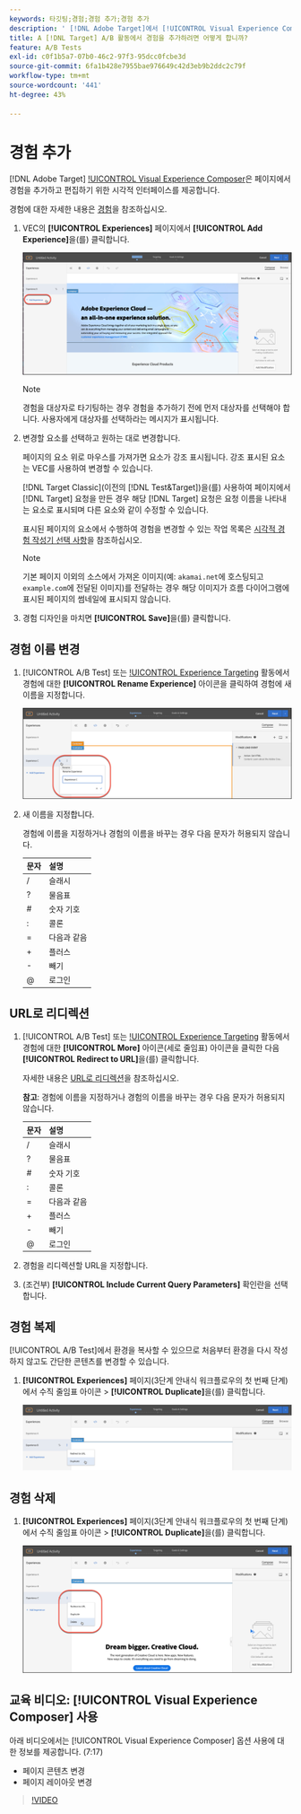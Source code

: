 ```yaml
---
keywords: 타깃팅;경험;경험 추가;경험 추가
description: ' [!DNL Adobe Target]에서 [!UICONTROL Visual Experience Composer](VEC)을(를) 사용하는 방법을 알아봅니다.'
title: A [!DNL Target] A/B 활동에서 경험을 추가하려면 어떻게 합니까?
feature: A/B Tests
exl-id: c0f1b5a7-07b0-46c2-97f3-95dcc0fcbe3d
source-git-commit: 6fa1b428e7955bae976649c42d3eb9b2ddc2c79f
workflow-type: tm+mt
source-wordcount: '441'
ht-degree: 43%

---
```


# 경험 추가

[!DNL Adobe Target] [!UICONTROL Visual Experience Composer](VEC)은 페이지에서 경험을 추가하고 편집하기 위한 시각적 인터페이스를 제공합니다.

경험에 대한 자세한 내용은 [경험](/help/main/c-experiences/experiences.md#concept_A2E10F6AFB3D4AEAB6951EE14688848D)을 참조하십시오.

1. VEC의 **[!UICONTROL Experiences]** 페이지에서 **[!UICONTROL Add Experience]**&#x200B;을(를) 클릭합니다.

   ![경험 추가 선택 사항](/help/main/c-activities/t-test-ab/t-test-create-ab/assets/add-experience.png)

   >[!NOTE]
   >
   >경험을 대상자로 타기팅하는 경우 경험을 추가하기 전에 먼저 대상자를 선택해야 합니다. 사용자에게 대상자를 선택하라는 메시지가 표시됩니다.

1. 변경할 요소를 선택하고 원하는 대로 변경합니다.

   페이지의 요소 위로 마우스를 가져가면 요소가 강조 표시됩니다. 강조 표시된 요소는 VEC를 사용하여 변경할 수 있습니다.

   [!DNL Target Classic](이전의 [!DNL Test&Target])을(를) 사용하여 페이지에서 [!DNL Target] 요청을 만든 경우 해당 [!DNL Target] 요청은 요청 이름을 나타내는 요소로 표시되며 다른 요소와 같이 수정할 수 있습니다.

   표시된 페이지의 요소에서 수행하여 경험을 변경할 수 있는 작업 목록은 [시각적 경험 작성기 선택 사항](/help/main/c-experiences/c-visual-experience-composer/viztarget-options.md)을 참조하십시오.

   >[!NOTE]
   >
   >기본 페이지 이외의 소스에서 가져온 이미지(예: `akamai.net`에 호스팅되고 `example.com`에 전달된 이미지)를 전달하는 경우 해당 이미지가 흐름 다이어그램에 표시된 페이지의 썸네일에 표시되지 않습니다.

1. 경험 디자인을 마치면 **[!UICONTROL Save]**&#x200B;을(를) 클릭합니다.

## 경험 이름 변경

1. [!UICONTROL A/B Test] 또는 [!UICONTROL Experience Targeting](XT) 활동에서 경험에 대한 **[!UICONTROL Rename Experience]** 아이콘을 클릭하여 경험에 새 이름을 지정합니다.

   ![경험 이름 변경](/help/main/c-activities/t-test-ab/t-test-create-ab/assets/rename-experience.png)

2. 새 이름을 지정합니다.

   경험에 이름을 지정하거나 경험의 이름을 바꾸는 경우 다음 문자가 허용되지 않습니다.

   | 문자 | 설명 |
   |--- |--- |
   | / | 슬래시 |
   | ? | 물음표 |
   | # | 숫자 기호 |
   | : | 콜론 |
   | = | 다음과 같음 |
   | + | 플러스 |
   | - | 빼기 |
   | @ | 로그인 |

## URL로 리디렉션

1. [!UICONTROL A/B Test] 또는 [!UICONTROL Experience Targeting](XT) 활동에서 경험에 대한 **[!UICONTROL More]** 아이콘(세로 줄임표) 아이콘을 클릭한 다음 **[!UICONTROL Redirect to URL]**&#x200B;을(를) 클릭합니다.

   자세한 내용은 [URL로 리디렉션](/help/main/c-experiences/c-visual-experience-composer/redirect-offer.md)을 참조하십시오.

   **참고**: 경험에 이름을 지정하거나 경험의 이름을 바꾸는 경우 다음 문자가 허용되지 않습니다.

   | 문자 | 설명 |
   |--- |--- |
   | / | 슬래시 |
   | ? | 물음표 |
   | # | 숫자 기호 |
   | : | 콜론 |
   | = | 다음과 같음 |
   | + | 플러스 |
   | - | 빼기 |
   | @ | 로그인 |

1. 경험을 리디렉션할 URL을 지정합니다.

1. (조건부) **[!UICONTROL Include Current Query Parameters]** 확인란을 선택합니다.

## 경험 복제

[!UICONTROL A/B Test]에서 환경을 복사할 수 있으므로 처음부터 환경을 다시 작성하지 않고도 간단한 콘텐츠를 변경할 수 있습니다.

1. **[!UICONTROL Experiences]** 페이지(3단계 안내식 워크플로우의 첫 번째 단계)에서 수직 줄임표 아이콘 > **[!UICONTROL Duplicate]**&#x200B;을(를) 클릭합니다.

   ![중복된 선택 사항](/help/main/c-activities/t-test-ab/t-test-create-ab/assets/duplicate-experience.png)

## 경험 삭제

1. **[!UICONTROL Experiences]** 페이지(3단계 안내식 워크플로우의 첫 번째 단계)에서 수직 줄임표 아이콘 > **[!UICONTROL Duplicate]**&#x200B;을(를) 클릭합니다.

   ![경험 삭제 선택 사항](/help/main/c-activities/t-test-ab/t-test-create-ab/assets/delete-experience.png)

## 교육 비디오: [!UICONTROL Visual Experience Composer] 사용

아래 비디오에서는 [!UICONTROL Visual Experience Composer] 옵션 사용에 대한 정보를 제공합니다. (7:17)

* 페이지 콘텐츠 변경
* 페이지 레이아웃 변경

>[!VIDEO](https://video.tv.adobe.com/v/17399)

